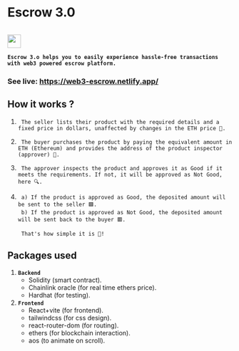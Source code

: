 #  Escrow 3.0

<code>
<img width="30" src="https://web3-escrow.netlify.app/assets/logo-3321b4b6.png">
</code>

**`Escrow 3.o helps you to easily experience hassle-free transactions with web3 powered escrow platform.`**

### See live: https://web3-escrow.netlify.app/ 

## How it works ?
1.      The seller lists their product with the required details and a fixed price in dollars, unaffected by changes in the ETH price 📃.
2.      The buyer purchases the product by paying the equivalent amount in ETH (Ethereum) and provides the address of the product inspector (approver) 🛒.
3.      The approver inspects the product and approves it as Good if it meets the requirements. If not, it will be approved as Not Good, here 🔍.
4. 
        a) If the product is approved as Good, the deposited amount will be sent to the seller 🟩.
        b) If the product is approved as Not Good, the deposited amount will be sent back to the buyer 🟥.
        
        That's how simple it is 🤗!

## Packages used

1. **`Backend`**
    - Solidity (smart contract).
    - Chainlink oracle (for real time ethers price).
    - Hardhat (for testing).
2. **`Frontend`**
    - React+vite (for frontend).
    - tailwindcss (for css design).
    - react-router-dom (for routing).
    - ethers (for blockchain interaction).
    - aos (to animate on scroll).
